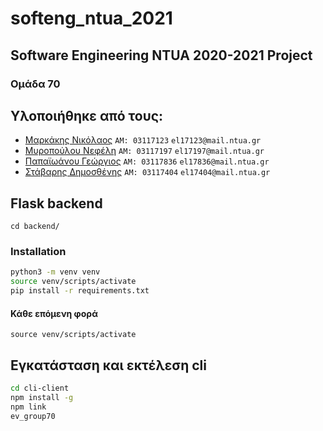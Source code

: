 # softeng_ntua_2021

## Software Engineering NTUA 2020-2021 Project
### Oμάδα 70

Υλοποιήθηκε από τους:
---------------------

* [Μαρκάκης Νικόλαος](https://github.com/markakisn "Μαρκάκης Νικόλαος") `ΑΜ: 03117123` `el17123@mail.ntua.gr`
* [Μυροπούλου Νεφέλη](https://github.com/nefeli-my "Μυροπούλου Νεφέλη") `ΑΜ: 03117197` `el17197@mail.ntua.gr`
* [Παπαϊωάνου Γεώργιος](https://github.com/georgepap9808 "Παπαϊωάνου Γεώργιος") `ΑΜ: 03117836` `el17836@mail.ntua.gr`
* [Στάβαρης Δημοσθένης](https://github.com/dimos-stavaris "Στάβαρης Δημοσθένης") `ΑΜ: 03117404` `el17404@mail.ntua.gr`

## Flask backend
`cd backend/`

### Installation
```bash
python3 -m venv venv
source venv/scripts/activate
pip install -r requirements.txt
```

#### Κάθε επόμενη φορά
`source venv/scripts/activate`

Εγκατάσταση και εκτέλεση cli
----------------------------
```bash
cd cli-client
npm install -g
npm link
ev_group70
```
